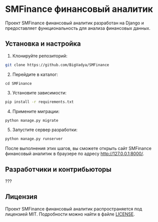 # SMFinance финансовый аналитик

Проект SMFinance финансовый аналитик разработан на Django и предоставляет функциональность для анализа финансовых данных.

## Установка и настройка

1. Клонируйте репозиторий:

```bash
git clone https://github.com/BigVadya/SMFinance
```

2. Перейдите в каталог:
```
cd SMFinance

```
3. Установите зависимости:

```bash
pip install -r requirements.txt
```

4. Примените миграции:

```bash
python manage.py migrate
```

5. Запустите сервер разработки:

```bash
python manage.py runserver
```

После выполнения этих шагов, вы сможете открыть сайт SMFinance финансовый аналитик в браузере по адресу http://127.0.0.1:8000/.


## Разработчики и контрибьюторы

???

## Лицензия

Проект SMFinance финансовый аналитик распространяется под лицензией MIT. Подробности можно найти в файле [LICENSE](LICENSE).

